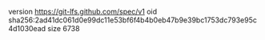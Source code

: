 version https://git-lfs.github.com/spec/v1
oid sha256:2ad41dc061d0e99dc11e53bf6f4b4b0eb47b9e39bc1753dc793e95c4d1030ead
size 6738
